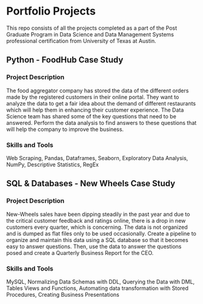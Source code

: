 # Portfolio Projects
This repo consists of all the projects completed as a part of the Post Graduate Program in Data Science and Data Management Systems professional certification from University of Texas at Austin.

## Python - FoodHub Case Study

### Project Description
The food aggregator company has stored the data of the different orders made by the registered customers in their online portal. 
They want to analyze the data to get a fair idea about the demand of different restaurants which will help them in enhancing their customer experience. 
The Data Science team has shared some of the key questions that need to be answered. Perform the data analysis to find answers to these questions that will help the company to improve the business.

### Skills and Tools
Web Scraping, Pandas, Dataframes, Seaborn, Exploratory Data Analysis, NumPy, Descriptive Statistics, RegEx

## SQL & Databases - New Wheels Case Study

### Project Description
New-Wheels sales have been dipping steadily in the past year and due to the critical customer feedback and ratings online, there is a drop in new customers every quarter, which is concerning. 
The data is not organized and is dumped as flat files only to be used occasionally. 
Create a pipeline to organize and maintain this data using a SQL database so that it becomes easy to answer questions.
Then, use the data to answer the questions posed and create a Quarterly Business Report for the CEO.

### Skills and Tools
MySQL, Normalizing Data Schemas with DDL, Querying the Data with DML, Tables Views and Functions, Automating data transformation with Stored Procedures, Creating Business Presentations

